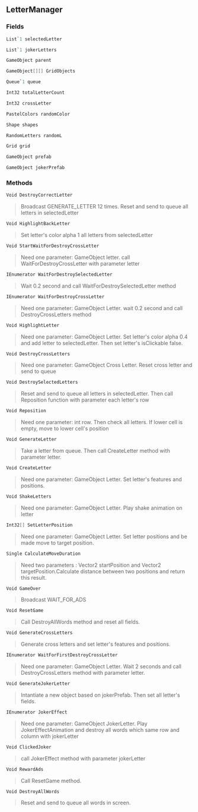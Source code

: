 ## LetterManager
> 
### Fields
```cs
List`1 selectedLetter
```
```cs
List`1 jokerLetters
```
```cs
GameObject parent
```
```cs
GameObject[][] GridObjects
```
```cs
Queue`1 queue
```
```cs
Int32 totalLetterCount
```
```cs
Int32 crossLetter
```
```cs
PastelColors randomColor
```
```cs
Shape shapes
```
```cs
RandomLetters randomL
```
```cs
Grid grid
```
```cs
GameObject prefab
```
```cs
GameObject jokerPrefab
```

### Methods
```cs
Void DestroyCorrectLetter
```
> Broadcast GENERATE_LETTER 12 times. Reset and send to queue all letters in selectedLetter
```cs
Void HighlightBackLetter
```
> Set letter's color alpha 1 all letters from selectedLetter
```cs
Void StartWaitForDestroyCrossLetter
```
> Need one parameter: GameObject letter. call WaitForDestroyCrossLetter with parameter letter
```cs
IEnumerator WaitForDestroySelectedLetter
```
> Wait 0.2 second and call WaitForDestroySelectedLetter method
```cs
IEnumerator WaitForDestroyCrossLetter
```
> Need one parameter: GameObject Letter. wait 0.2 second and call DestroyCrossLetters method 
```cs
Void HighlightLetter
```
> Need one parameter: GameObject Letter. Set letter's color alpha 0.4 and add letter to selectedLetter. Then set letter's isClickable false.
```cs
Void DestroyCrossLetters
```
> Need one parameter: GameObject Cross Letter. Reset cross letter and send to queue
```cs
Void DestroySelectedLetters
```
> Reset and send to queue all letters in selectedLetter. Then call Reposition function with parameter each letter's row
```cs
Void Reposition
```
> Need one parameter: int row. Then check all letters. If lower cell is empty, move to lower cell's position 
```cs
Void GenerateLetter
```
> Take a letter from queue. Then call CreateLetter method with parameter letter. 
```cs
Void CreateLetter
```
> Need one parameter: GameObject Letter. Set letter's features and positions.
```cs
Void ShakeLetters
```
> Need one parameter: GameObject Letter. Play shake animation on letter 
```cs
Int32[] SetLetterPosition
```
> Need one parameter: GameObject Letter. Set letter positions and be made move to target position.
```cs
Single CalculateMoveDuration
```
> Need two parameters : Vector2 startPosition and Vector2 targetPosition.Calculate distance between two positions and return this result. 
```cs
Void GameOver
```
> Broadcast WAIT_FOR_ADS
```cs
Void ResetGame
```
> Call DestroyAllWords method and reset all fields.
```cs
Void GenerateCrossLetters
```
> Generate cross letters and set letter's features and positions.
```cs
IEnumerator WaitForFirstDestroyCrossLetter
```
> Need one parameter: GameObject Letter. Wait 2 seconds and call DestroyCrossLetters method with parameter letter. 
```cs
Void GenerateJokerLetter
```
> Intantiate a new object based on jokerPrefab. Then set all letter's fields.
```cs
IEnumerator JokerEffect
```
> Need one parameter: GameObject JokerLetter. Play JokerEffectAnimation and destroy all words which same row and column with jokerLetter
```cs
Void ClickedJoker
```
> call JokerEffect method with parameter jokerLetter 
```cs
Void RewardAds
```
> Call ResetGame method.
```cs
Void DestroyAllWords
```
> Reset and send to queue all words in screen.

